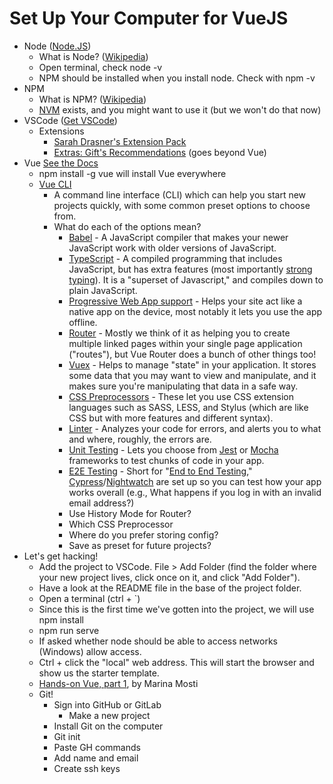 # Set Up Your Computer for VueJS


- Node ([Node.JS](https://nodejs.org/en/download/))
    - What is Node? ([Wikipedia](https://en.wikipedia.org/wiki/Node.js))
    - Open terminal, check node -v
    - NPM should be installed when you install node. Check with npm -v
- NPM
    - What is NPM? ([Wikipedia](https://en.wikipedia.org/wiki/Npm_%28software%29))
    - [NVM](https://github.com/creationix/nvm) exists, and you might want to use it (but we won't do that now)
- VSCode ([Get VSCode](https://code.visualstudio.com/))
    - Extensions
        - [Sarah Drasner's Extension Pack](https://marketplace.visualstudio.com/items?itemName=sdras.vue-vscode-extensionpack)
        - [Extras: Gift's Recommendations](https://dev.to/lauragift21/a-collection-of-essential-vscode--extensions-26al) (goes beyond Vue)
- Vue [See the Docs](https://vuejs.org/v2/guide/installation.html)
    - npm install -g vue will install Vue everywhere
    - [Vue CLI](https://cli.vuejs.org/)
        - A command line interface (CLI) which can help you start new projects quickly, with some common preset options to choose from.
        - What do each of the options mean?
            - [Babel](https://babeljs.io/docs/en) - A JavaScript compiler that makes your newer JavaScript work with older versions of JavaScript.
            - [TypeScript](https://www.typescriptlang.org/index.html) - A compiled programming that includes JavaScript, but has extra features (most importantly [strong typing](https://en.wikipedia.org/wiki/Strong_and_weak_typing)). It is a "superset of Javascript," and compiles down to plain JavaScript.
            - [Progressive Web App support](https://en.wikipedia.org/wiki/Progressive_web_applications) - Helps your site act like a native app on the device, most notably it lets you use the app offline.
            - [Router](https://router.vuejs.org/) - Mostly we think of it as helping you to create multiple linked pages within your single page application ("routes"), but Vue Router does a bunch of other things too!
            - [Vuex](https://vuex.vuejs.org/) - Helps to manage "state" in your application. It stores some data that you may want to view and manipulate, and it makes sure you're manipulating that data in a safe way.
            - [CSS Preprocessors](https://developer.mozilla.org/en-US/docs/Glossary/CSS_preprocessor) - These let you use CSS extension languages such as SASS, LESS, and Stylus (which are like CSS but with more features and different syntax).
            - [Linter](https://en.wikipedia.org/wiki/Lint_(software)) - Analyzes your code for errors, and alerts you to what and where, roughly, the errors are.
            - [Unit Testing](https://vuejs.org/v2/guide/unit-testing.html) - Lets you choose from [Jest](https://github.com/facebook/jest) or [Mocha](https://mochajs.org/) frameworks to test chunks of code in your app.
            - [E2E Testing](https://dev.to/lambdatesting/all-you-need-to-know-about-end-to-end-testing-4nbb) - Short for "[End to End Testing](https://vuejsdevelopers.com/2019/04/01/vue-testing-unit-vs-e2e/)," [Cypress](https://www.cypress.io/)/[Nightwatch](http://nightwatchjs.org/) are set up so you can test how your app works overall (e.g., What happens if you log in with an invalid email address?)
            - Use History Mode for Router?
            - Which CSS Preprocessor
            - Where do you prefer storing config?
            - Save as preset for future projects?
- Let's get hacking!
    - Add the project to VSCode. File > Add Folder (find the folder where your new project lives, click once on it, and click "Add Folder").
    - Have a look at the README file in the base of the project folder.
    - Open a terminal (ctrl + `)
    - Since this is the first time we've gotten into the project, we will use npm install
    - npm run serve
    - If asked whether node should be able to access networks (Windows) allow access.
    - Ctrl + click the "local" web address. This will start the browser and show us the starter template.
    - [Hands-on Vue, part 1](https://dev.to/vuevixens/hands-on-vuejs-for-beginners-part-1-2j2g), by Marina Mosti
    - Git!
        - Sign into GitHub or GitLab
            - Make a new project
        - Install Git on the computer
        - Git init
        - Paste GH commands
        - Add name and email
        - Create ssh keys
